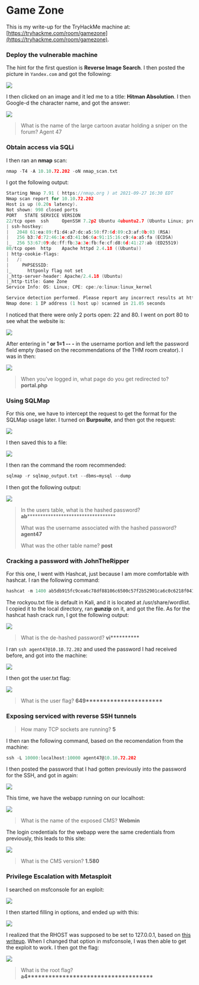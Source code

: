 # Game Zone

This is my write-up for the TryHackMe machine at: [https://tryhackme.com/room/gamezone](https://tryhackme.com/room/gamezone).

### Deploy the vulnerable machine

The hint for the first question is **Reverse Image Search**. I then posted the picture in `Yandex.com` and got the following:

![](<../../.gitbook/assets/image (279).png>)

I then clicked on an image and it led me to a title: **Hitman Absolution**. I then Google-d the character name, and got the answer:

![](<../../.gitbook/assets/image (290).png>)

> What is the name of the large cartoon avatar holding a sniper on the forum? Agent 47

### Obtain access via SQLi

&#x20;I then ran an **nmap** scan:

```c
nmap -T4 -A 10.10.72.202 -oN nmap_scan.txt
```

I got the following output:

```c
Starting Nmap 7.91 ( https://nmap.org ) at 2021-09-27 16:30 EDT
Nmap scan report for 10.10.72.202
Host is up (0.20s latency).
Not shown: 998 closed ports
PORT   STATE SERVICE VERSION
22/tcp open  ssh     OpenSSH 7.2p2 Ubuntu 4ubuntu2.7 (Ubuntu Linux; protocol 2.0)
| ssh-hostkey: 
|   2048 61:ea:89:f1:d4:a7:dc:a5:50:f7:6d:89:c3:af:0b:03 (RSA)
|   256 b3:7d:72:46:1e:d3:41:b6:6a:91:15:16:c9:4a:a5:fa (ECDSA)
|_  256 53:67:09:dc:ff:fb:3a:3e:fb:fe:cf:d8:6d:41:27:ab (ED25519)
80/tcp open  http    Apache httpd 2.4.18 ((Ubuntu))
| http-cookie-flags: 
|   /: 
|     PHPSESSID: 
|_      httponly flag not set
|_http-server-header: Apache/2.4.18 (Ubuntu)
|_http-title: Game Zone
Service Info: OS: Linux; CPE: cpe:/o:linux:linux_kernel

Service detection performed. Please report any incorrect results at https://nmap.org/submit/ .
Nmap done: 1 IP address (1 host up) scanned in 21.05 seconds

```

I noticed that there were only 2 ports open: 22 and 80. I went on port 80 to see what the website is:

![](<../../.gitbook/assets/image (278).png>)

After entering in **' or 1=1 -- -** in the username portion and left the password field empty (based on the recommendations of the THM room creator). I was in then:

![](<../../.gitbook/assets/image (282).png>)

> When you've logged in, what page do you get redirected to? **portal.php**

### **Using SQLMap**

For this one, we have to intercept the request to get the format for the SQLMap usage later. I turned on **Burpsuite**, and then got the request:

![](<../../.gitbook/assets/image (286).png>)

I then saved this to a file:

![](<../../.gitbook/assets/image (277).png>)

I then ran the command the room recommended:

```c
sqlmap -r sqlmap_output.txt --dbms=mysql --dump
```

I then got the following output:

![](<../../.gitbook/assets/image (291).png>)

> In the users table, what is the hashed password? **ab**\*\*\*\*\*\*\*\*\*\*\*\*\*\*\*\*\*\*\*\*\*\*\*\*\*\*\*\*\*\*\*\*\*\*
>
> What was the username associated with the hashed password? **agent47**
>
> What was the other table name? **post**

### Cracking a password with JohnTheRipper

For this one, I went with Hashcat, just because I am more comfortable with hashcat. I ran the following command:

```c
hashcat -m 1400 ab5db915fc9cea6c78df88106c6500c57f2b52901ca6c0c6218f04122c3efd14 rockyou.txt
```

The rockyou.txt file is default in Kali, and it is located at /usr/share/wordlist. I copied it to the local directory, ran **gunzip** on it, and got the file. As for the hashcat hash crack run, I got the following output:

![](<../../.gitbook/assets/image (276).png>)

> What is the de-hashed password? **vi\*\*\*\*\*\*\*\*\*\***

I ran `ssh agent47@10.10.72.202` and used the password I had received before, and got into the machine:

![](<../../.gitbook/assets/image (281).png>)

I then got the user.txt flag:

![](<../../.gitbook/assets/image (288).png>)

> What is the user flag? **649\*\*\*\*\*\*\*\*\*\*\*\*\*\*\*\*\*\*\*\*\*\***

### **Exposing serviced with reverse SSH tunnels**

> How many TCP sockets are running? **5**

I then ran the following command, based on the recomendation from the machine:

```c
ssh -L 10000:localhost:10000 agent47@10.10.72.202
```

I then posted the password that I had gotten previously into the password for the SSH, and got in again:

![](<../../.gitbook/assets/image (285).png>)

This time, we have the webapp running on our localhost:

![](<../../.gitbook/assets/image (287).png>)

> What is the name of the exposed CMS? **Webmin**

The login credentials for the webapp were the same credentials from previously, this leads to this site:

![](<../../.gitbook/assets/image (280).png>)

> What is the CMS version? **1.580**

### Privilege Escalation with Metasploit

I searched on msfconsole for an exploit:

![](<../../.gitbook/assets/image (292).png>)

I then started filling in options, and ended up with this:

![](<../../.gitbook/assets/image (284).png>)

I realized that the RHOST was supposed to be set to 127.0.0.1, based on [this writeup](https://www.aldeid.com/wiki/TryHackMe-Game-Zone#.5BTask\_6.5D\_Privilege\_Escalation\_with\_Metasploit). When I changed that option in msfconsole, I was then able to get the exploit to work. I then got the flag:

![](<../../.gitbook/assets/image (275).png>)

> What is the root flag? **a4\*\*\*\*\*\*\*\*\*\*\*\*\*\*\*\*\*\*\*\*\*\*\*\*\*\*\*\*\*\*\*\*\*\*\*\***



